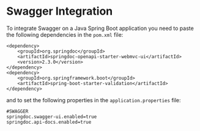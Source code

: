 # Swagger Integration
To integrate Swagger on a Java Spring Boot application you need to paste the following dependencies in the `pom.xml` file:
```
<dependency>
    <groupId>org.springdoc</groupId>
    <artifactId>springdoc-openapi-starter-webmvc-ui</artifactId>
    <version>2.3.0</version>
</dependency>
<dependency>
    <groupId>org.springframework.boot</groupId>
    <artifactId>spring-boot-starter-validation</artifactId>
</dependency>
```
and to set the following properties in the `application.properties` file:
```
#SWAGGER
springdoc.swagger-ui.enabled=true
springdoc.api-docs.enabled=true
```
